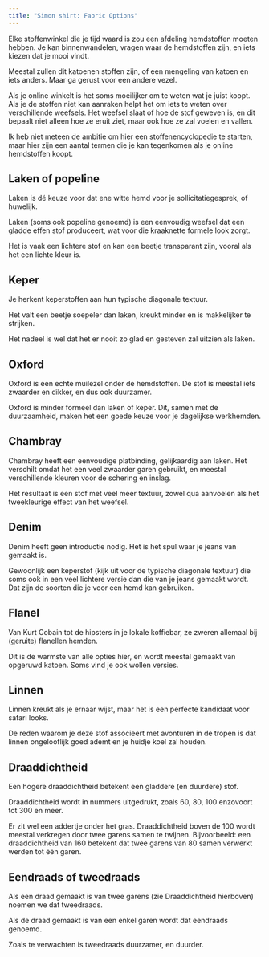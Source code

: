 ```yaml
---
title: "Simon shirt: Fabric Options"
---
```


Elke stoffenwinkel die je tijd waard is zou een afdeling hemdstoffen moeten hebben. Je kan binnenwandelen, vragen waar de hemdstoffen zijn, en iets kiezen dat je mooi vindt.

Meestal zullen dit katoenen stoffen zijn, of een mengeling van katoen en iets anders. Maar ga gerust voor een andere vezel.

Als je online winkelt is het soms moeilijker om te weten wat je juist koopt. Als je de stoffen niet kan aanraken helpt het om iets te weten over verschillende weefsels. Het weefsel slaat of hoe de stof geweven is, en dit bepaalt niet alleen hoe ze eruit ziet, maar ook hoe ze zal voelen en vallen.

Ik heb niet meteen de ambitie om hier een stoffenencyclopedie te starten, maar hier zijn een aantal termen die je kan tegenkomen als je online hemdstoffen koopt.

## Laken of popeline

Laken is dé keuze voor dat ene witte hemd voor je sollicitatiegesprek, of huwelijk.

Laken (soms ook popeline genoemd) is een eenvoudig weefsel dat een gladde effen stof produceert, wat voor die kraaknette formele look zorgt.

Het is vaak een lichtere stof en kan een beetje transparant zijn, vooral als het een lichte kleur is.

## Keper

Je herkent keperstoffen aan hun typische diagonale textuur.

Het valt een beetje soepeler dan laken, kreukt minder en is makkelijker te strijken.

Het nadeel is wel dat het er nooit zo glad en gesteven zal uitzien als laken.

## Oxford

Oxford is een echte muilezel onder de hemdstoffen. De stof is meestal iets zwaarder en dikker, en dus ook duurzamer.

Oxford is minder formeel dan laken of keper. Dit, samen met de duurzaamheid, maken het een goede keuze voor je dagelijkse werkhemden.

## Chambray

Chambray heeft een eenvoudige platbinding, gelijkaardig aan laken. Het verschilt omdat het een veel zwaarder garen gebruikt, en meestal verschillende kleuren voor de schering en inslag.

Het resultaat is een stof met veel meer textuur, zowel qua aanvoelen als het tweekleurige effect van het weefsel.

## Denim

Denim heeft geen introductie nodig. Het is het spul waar je jeans van gemaakt is.

Gewoonlijk een keperstof (kijk uit voor de typische diagonale textuur) die soms ook in een veel lichtere versie dan die van je jeans gemaakt wordt. Dat zijn de soorten die je voor een hemd kan gebruiken.

## Flanel

Van Kurt Cobain tot de hipsters in je lokale koffiebar, ze zweren allemaal bij (geruite) flanellen hemden.

Dit is de warmste van alle opties hier, en wordt meestal gemaakt van opgeruwd katoen. Soms vind je ook wollen versies.

## Linnen

Linnen kreukt als je ernaar wijst, maar het is een perfecte kandidaat voor safari looks.

De reden waarom je deze stof associeert met avonturen in de tropen is dat linnen ongelooflijk goed ademt en je huidje koel zal houden.

## Draaddichtheid

Een hogere draaddichtheid betekent een gladdere (en duurdere) stof.

Draaddichtheid wordt in nummers uitgedrukt, zoals 60, 80, 100 enzovoort tot 300 en meer.

Er zit wel een addertje onder het gras. Draaddichtheid boven de 100 wordt meestal verkregen door twee garens samen te twijnen. Bijvoorbeeld: een draaddichtheid van 160 betekent dat twee garens van 80 samen verwerkt werden tot één garen.

## Eendraads of tweedraads

Als een draad gemaakt is van twee garens (zie Draaddichtheid hierboven) noemen we dat tweedraads.

Als de draad gemaakt is van een enkel garen wordt dat eendraads genoemd.

Zoals te verwachten is tweedraads duurzamer, en duurder.
